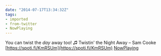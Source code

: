 ```yaml
---
date: "2014-07-17T13:34:32Z"
tags:
- imported
- from-twitter
- NowPlaying
---
```

You can twist the *day* away too\! ♫ Twistin' the Night Away – Sam Cooke [https://spoti.fi/KmRSUm](https://spoti.fi/KmRSUm) [NowPlaying](/tags/NowPlaying)

